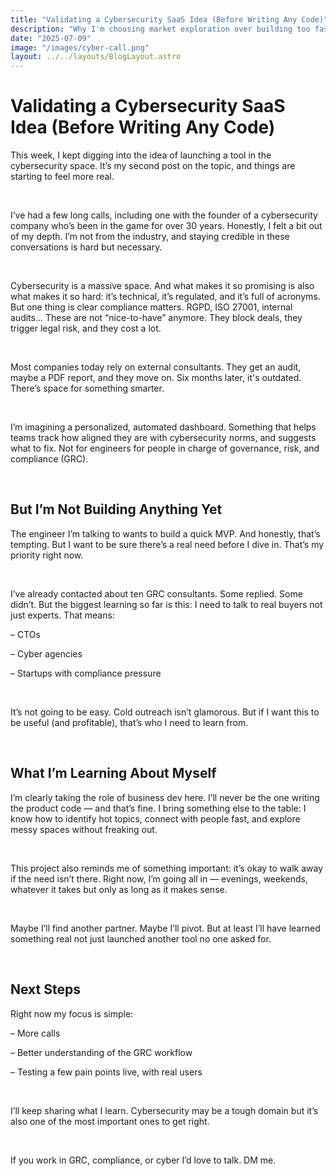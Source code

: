 ```yaml
---
title: "Validating a Cybersecurity SaaS Idea (Before Writing Any Code)"
description: "Why I'm choosing market exploration over building too fast. Lessons from talking to cybersecurity experts, consultants, and why I’m doubling down on real customer discovery."
date: "2025-07-09"
image: "/images/cyber-call.png"
layout: ../../layouts/BlogLayout.astro
---
```


<h1 class="text-3xl font-bold mb-6">Validating a Cybersecurity SaaS Idea (Before Writing Any Code)</h1>

<p>This week, I kept digging into the idea of launching a tool in the cybersecurity space. It’s my second post on the topic, and things are starting to feel more real.</p>

&nbsp;

<p>I’ve had a few long calls, including one with the founder of a cybersecurity company who’s been in the game for over 30 years. Honestly, I felt a bit out of my depth. I’m not from the industry, and staying credible in these conversations is hard but necessary.</p>

&nbsp;

<p>Cybersecurity is a massive space. And what makes it so promising is also what makes it so hard: it’s technical, it’s regulated, and it’s full of acronyms. But one thing is clear compliance matters. RGPD, ISO 27001, internal audits… These are not “nice-to-have” anymore. They block deals, they trigger legal risk, and they cost a lot.</p>

&nbsp;

<p>Most companies today rely on external consultants. They get an audit, maybe a PDF report, and they move on. Six months later, it's outdated. There’s space for something smarter.</p>

&nbsp;

<p>I’m imagining a personalized, automated dashboard. Something that helps teams track how aligned they are with cybersecurity norms, and suggests what to fix. Not for engineers for people in charge of governance, risk, and compliance (GRC).</p>

&nbsp;

<h2 class="text-xl font-semibold mb-4 mt-10">But I’m Not Building Anything Yet</h2>

<p>The engineer I’m talking to wants to build a quick MVP. And honestly, that’s tempting. But I want to be sure there’s a real need before I dive in. That’s my priority right now.</p>

&nbsp;

<p>I’ve already contacted about ten GRC consultants. Some replied. Some didn’t. But the biggest learning so far is this: I need to talk to real buyers not just experts. That means:</p>

<p>– CTOs</p>
<p>– Cyber agencies</p>
<p>– Startups with compliance pressure</p>

&nbsp;

<p>It’s not going to be easy. Cold outreach isn’t glamorous. But if I want this to be useful (and profitable), that’s who I need to learn from.</p>

&nbsp;

<h2 class="text-xl font-semibold mb-4 mt-10">What I’m Learning About Myself</h2>

<p>I’m clearly taking the role of business dev here. I’ll never be the one writing the product code — and that’s fine. I bring something else to the table: I know how to identify hot topics, connect with people fast, and explore messy spaces without freaking out.</p>

&nbsp;

<p>This project also reminds me of something important: it’s okay to walk away if the need isn’t there. Right now, I’m going all in — evenings, weekends, whatever it takes but only as long as it makes sense.</p>

&nbsp;

<p>Maybe I’ll find another partner. Maybe I’ll pivot. But at least I’ll have learned something real not just launched another tool no one asked for.</p>

&nbsp;

<h2 class="text-xl font-semibold mb-4 mt-10">Next Steps</h2>

<p>Right now my focus is simple:</p>

<p>– More calls</p>
<p>– Better understanding of the GRC workflow</p>
<p>– Testing a few pain points live, with real users</p>

&nbsp;

<p>I’ll keep sharing what I learn. Cybersecurity may be a tough domain but it’s also one of the most important ones to get right.</p>

&nbsp;

<p>If you work in GRC, compliance, or cyber I’d love to talk. DM me.</p>
